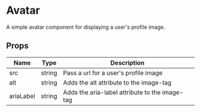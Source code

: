 # Avatar
A simple avatar component for displaying a user's profile image.

## Props
Name | Type | Description
-- | -- | --
src | string | Pass a url for a user's profile image
alt | string | Adds the alt attribute to the image-tag
ariaLabel | string | Adds the aria-label attribute to the image-tag
